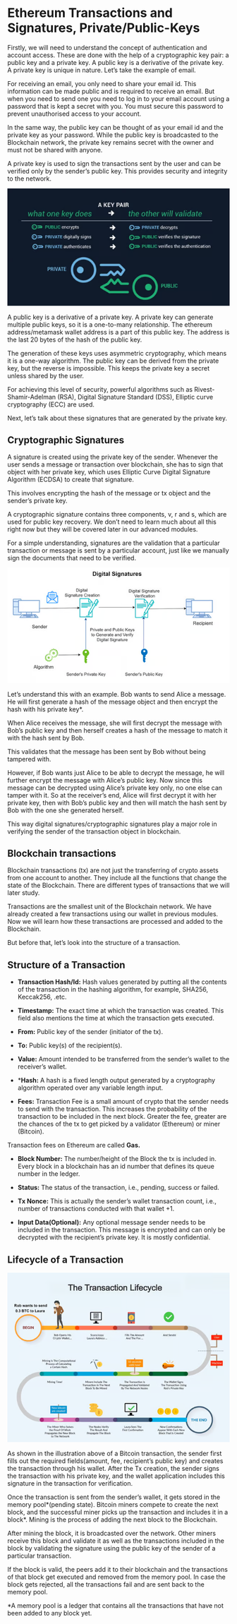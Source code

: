 # Ethereum Transactions and Signatures, Private/Public-Keys

Firstly, we will need to understand the concept of authentication and account access. These are done with the help of a cryptographic key pair: a public key and a private key. A public key is a derivative of the private key. A private key is unique in nature. Let’s take the example of email. 

For receiving an email, you only need to share your email id. This information can be made public and is required to receive an email. But when you need to send one you need to log in to your email account using a password that is kept a secret with you. You must secure this password to prevent unauthorised access to your account.

In the same way, the public key can be thought of as your email id and the private key as your password. While the public key is broadcasted to the Blockchain network, the private key remains secret with the owner and must not be shared with anyone. 

A private key is used to sign the transactions sent by the user and can be verified only by the sender’s public key. This provides security and integrity to the network. 

![alt text](image.png)

A public key is a derivative of a private key. A private key can generate multiple public keys, so it is a one-to-many relationship. The ethereum address/metamask wallet address is a part of this public key. The address is the last 20 bytes of the hash of the public key.

The generation of these keys uses asymmetric cryptography, which means it is a one-way algorithm. The  public key can be derived from the private key, but the reverse is impossible. This keeps the private key a secret unless shared by the user. 

For achieving this level of security, powerful algorithms such as Rivest-Shamir-Adelman (RSA), Digital Signature Standard (DSS), Elliptic curve cryptography (ECC) are used.

Next, let’s talk about these signatures that are generated by the private key.

## Cryptographic Signatures
A signature is created using the private key of the sender. Whenever the user sends a message or transaction over blockchain, she has to sign that object with her private key, which uses Elliptic Curve Digital Signature Algorithm (ECDSA) to create that signature.

This involves encrypting the hash of the message or tx object and the sender’s private key.

A cryptographic signature contains three components, v, r and s, which are used for public key recovery. We don’t need to learn much about all this right now but they will be covered later in our advanced modules.

For a simple understanding, signatures are the validation that a particular transaction or message is sent by a particular account, just like we manually sign the documents that need  to be verified.  

![alt text](image-1.png)

Let’s understand this with an example. Bob wants to send Alice a message. He will first generate a hash of the message object and then encrypt the hash with his private key*. 

When Alice receives the message, she will first decrypt the message with Bob’s public key and then herself creates a hash of the message to match it with the hash sent by Bob. 

This validates that the message has been sent by Bob without being tampered with. 

However, if Bob wants just Alice to be able to decrypt the message, he will further encrypt the message with Alice’s public key. Now since this message can be decrypted using Alice’s private key only, no one else can tamper with it. So at the receiver’s end, Alice will first decrypt it with her private key, then with Bob’s public key and then will match the hash sent by Bob with the one she generated herself.

This way digital signatures/cryptographic signatures play a major role in verifying the sender of the transaction object in blockchain. 

## Blockchain transactions
Blockchain transactions (tx) are not just the transferring of crypto assets from one account to another. They include all the functions that change the state of the Blockchain. There are different types of transactions that we will later study. 

Transactions are the smallest unit of the Blockchain network. We have already created a few transactions using our wallet in previous modules. Now we will learn how these transactions are processed and added to the Blockchain. 

But before that, let’s look into the structure of a transaction.

## Structure of a Transaction 

- **Transaction Hash/Id:** Hash values generated by putting all the contents of the transaction in the hashing algorithm, for example, SHA256, Keccak256, .etc. 

- **Timestamp:** The exact time at which the transaction was created. This field also mentions the time at which the transaction gets executed. 

- **From:** Public key of the sender (initiator of the tx). 

- **To:** Public key(s) of the recipient(s).

- **Value:** Amount intended to be transferred from the sender’s wallet to the receiver’s wallet. 

- ***Hash:** A hash is a fixed length output generated by a cryptography algorithm operated over any variable length input.

- **Fees:** Transaction Fee is a small amount of crypto that the sender needs to send with the transaction. This increases the probability of the transaction to be included in the next block. Greater the fee, greater are the chances of the tx to get picked by a validator (Ethereum) or miner (Bitcoin). 

Transaction fees on Ethereum are called **Gas.**

- **Block Number:** The number/height of the Block the tx is included in. Every block in a blockchain has an id number that defines its queue number in the ledger. 

- **Status:** The status of the transaction, i.e., pending, success or failed. 

- **Tx Nonce:** This is actually the sender’s wallet transaction count, i.e., number of transactions conducted with that wallet +1. 

- **Input Data(Optional):** Any optional message sender needs to be included in the transaction. This message is encrypted and can only be decrypted with the recipient’s private key. It is mostly confidential. 

## Lifecycle of a Transaction

![alt text](image-2.png)

As shown in the illustration above of a Bitcoin transaction, the sender first fills out the required fields(amount, fee, recipient’s public key) and creates the transaction through his wallet. After the Tx creation, the sender signs the transaction with his private key, and the wallet application includes this signature in the transaction for verification. 

Once the transaction is sent from the sender’s wallet, it gets stored in the memory pool*(pending state). Bitcoin miners compete to create the next block, and the successful miner picks up the transaction and includes it in a block*. Mining is the process of adding the next block to the Blockchain.

After mining the block, it is broadcasted over the network. Other miners receive this block and validate it as well as the transactions included in the block by validating the signature using the public key of the sender of a particular transaction.

If the block is valid, the peers add it to their blockchain and the transactions of that block get executed and removed from the memory pool. In case the block gets rejected, all the transactions fail and are sent back to the memory pool.

*A memory pool is a ledger that contains all the transactions that have not been added to any block yet.